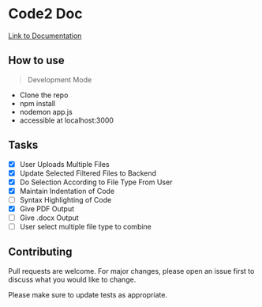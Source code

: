 # Code2 Doc

[Link to Documentation](https://documenter.getpostman.com/view/14038453/UyxqBiXx)

## How to use
> Development Mode

- Clone the repo
- npm install
- nodemon app.js
- accessible at localhost:3000

## Tasks

- [X] User Uploads Multiple Files
- [X] Update Selected Filtered Files to Backend
- [X] Do Selection According to File Type From User
- [X] Maintain Indentation of Code
- [ ] Syntax Highlighting of Code
- [X] Give PDF Output
- [ ] Give .docx Output
- [ ] User select multiple file type to combine

## Contributing
Pull requests are welcome. For major changes, please open an issue first to discuss what you would like to change.

Please make sure to update tests as appropriate.
